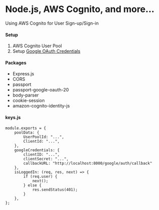 # Node.js, AWS Cognito, and more...

Using AWS Cognito for User Sign-up/Sign-in

#### Setup
1. AWS Cognito User Pool
2. Setup [ Google OAuth Credentials ](https://developers.google.com/identity/protocols/oauth2)

#### Packages
 - Express.js
 - CORS
 - passport
 - passport-google-oauth-20
 - body-parser
 - cookie-session
 - amazon-cognito-identity-js


#### keys.js
```
module.exports = {
    poolData: {
        UserPoolId: "...",
        ClientId: "...",
    },
    googleCredentials: {
        clientID: "...",
        clientSecret: "...",
        callbackURL: "http://localhost:8000/google/auth/callback"
    },
    isLoggedIn: (req, res, next) => {
        if (req.user) {
            next();
        } else {
            res.sendStatus(401);
        }
    },
};
```